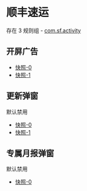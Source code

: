 # 顺丰速运

存在 3 规则组 - [com.sf.activity](/src/apps/com.sf.activity.ts)

## 开屏广告

- [快照-0](https://i.gkd.li/import/12642434)
- [快照-1](https://i.gkd.li/import/12901349)

## 更新弹窗

默认禁用

- [快照-0](https://i.gkd.li/import/12642445)
- [快照-1](https://i.gkd.li/import/13291144)

## 专属月报弹窗

默认禁用

- [快照-0](https://i.gkd.li/import/12642441)
